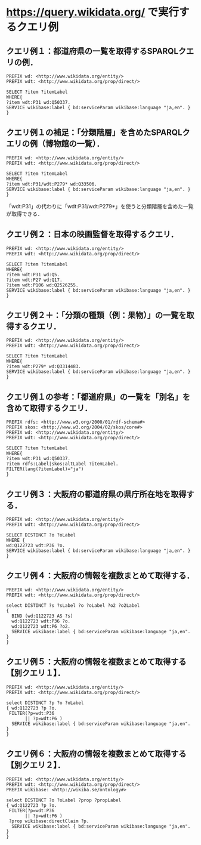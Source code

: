 # https://query.wikidata.org/ で実行するクエリ例

## クエリ例１：都道府県の一覧を取得するSPARQLクエリの例．
```
PREFIX wd: <http://www.wikidata.org/entity/>
PREFIX wdt: <http://www.wikidata.org/prop/direct/>

SELECT ?item ?itemLabel 
WHERE{
?item wdt:P31 wd:Q50337. 
SERVICE wikibase:label { bd:serviceParam wikibase:language "ja,en". }
}
```
## クエリ例１の補足：「分類階層」を含めたSPARQLクエリの例（博物館の一覧）．
```
PREFIX wd: <http://www.wikidata.org/entity/>
PREFIX wdt: <http://www.wikidata.org/prop/direct/>

SELECT ?item ?itemLabel 
WHERE{
?item wdt:P31/wdt:P279* wd:Q33506. 
SERVICE wikibase:label { bd:serviceParam wikibase:language "ja,en". }
}
```
「wdt:P31」の代わりに「wdt:P31/wdt:P279*」を使うと分類階層を含めた一覧が取得できる．

## クエリ例２：日本の映画監督を取得するクエリ．
```
PREFIX wd: <http://www.wikidata.org/entity/>
PREFIX wdt: <http://www.wikidata.org/prop/direct/>

SELECT ?item ?itemLabel 
WHERE{
?item wdt:P31 wd:Q5.
?item wdt:P27 wd:Q17. 
?item wdt:P106 wd:Q2526255. 
SERVICE wikibase:label { bd:serviceParam wikibase:language "ja,en". }
}
```
## クエリ例２＋：「分類の種類（例：果物）」の一覧を取得するクエリ．
```
PREFIX wd: <http://www.wikidata.org/entity/>
PREFIX wdt: <http://www.wikidata.org/prop/direct/>

SELECT ?item ?itemLabel 
WHERE{
?item wdt:P279* wd:Q3314483. 
SERVICE wikibase:label { bd:serviceParam wikibase:language "ja,en". }
}
```
## クエリ例１の参考：「都道府県」の一覧を「別名」を含めて取得するクエリ．
```
PREFIX rdfs: <http://www.w3.org/2000/01/rdf-schema#>
PREFIX skos: <http://www.w3.org/2004/02/skos/core#>
PREFIX wd: <http://www.wikidata.org/entity/>
PREFIX wdt: <http://www.wikidata.org/prop/direct/>

SELECT ?item ?itemLabel 
WHERE{
?item wdt:P31 wd:Q50337. 
?item rdfs:Label|skos:altLabel ?itemLabel.
FILTER(lang(?itemLabel)="ja")
}
```
## クエリ例３：大阪府の都道府県の県庁所在地を取得する．
```
PREFIX wd: <http://www.wikidata.org/entity/>
PREFIX wdt: <http://www.wikidata.org/prop/direct/>
	   
SELECT DISTINCT ?o ?oLabel
WHERE { 
wd:Q122723 wdt:P36 ?o.
SERVICE wikibase:label { bd:serviceParam wikibase:language "ja,en". }
}
```


## クエリ例４：大阪府の情報を複数まとめて取得する．
```
PREFIX wd: <http://www.wikidata.org/entity/>
PREFIX wdt: <http://www.wikidata.org/prop/direct/>

select DISTINCT ?s ?sLabel ?o ?oLabel ?o2 ?o2Label
{ 
  BIND (wd:Q122723 AS ?s)
  wd:Q122723 wdt:P36 ?o.
  wd:Q122723 wdt:P6 ?o2.
  SERVICE wikibase:label { bd:serviceParam wikibase:language "ja,en". }
}
```
## クエリ例５：大阪府の情報を複数まとめて取得する【別クエリ１】．
```
PREFIX wd: <http://www.wikidata.org/entity/>
PREFIX wdt: <http://www.wikidata.org/prop/direct/>

select DISTINCT ?p ?o ?oLabel 
{ wd:Q122723 ?p ?o.
 FILTER(?p=wdt:P36
       || ?p=wdt:P6 )
  SERVICE wikibase:label { bd:serviceParam wikibase:language "ja,en". }
}
```
## クエリ例６：大阪府の情報を複数まとめて取得する【別クエリ２】．
```
PREFIX wd: <http://www.wikidata.org/entity/>
PREFIX wdt: <http://www.wikidata.org/prop/direct/>
PREFIX wikibase: <http://wikiba.se/ontology#>

select DISTINCT ?o ?oLabel ?prop ?propLabel
{ wd:Q122723 ?p ?o.
 FILTER(?p=wdt:P36
       || ?p=wdt:P6 )
 ?prop wikibase:directClaim ?p.
  SERVICE wikibase:label { bd:serviceParam wikibase:language "ja,en". }
}
```

